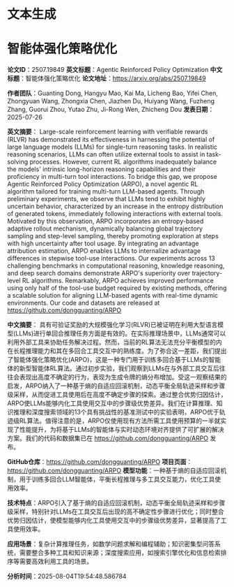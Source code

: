 # 文本生成

# 智能体强化策略优化

**论文ID**：2507.19849
**英文标题**：Agentic Reinforced Policy Optimization
**中文标题**：智能体强化策略优化
**论文地址**：https://arxiv.org/abs/2507.19849

**作者团队**：Guanting Dong, Hangyu Mao, Kai Ma, Licheng Bao, Yifei Chen, Zhongyuan Wang, Zhongxia Chen, Jiazhen Du, Huiyang Wang, Fuzheng Zhang, Guorui Zhou, Yutao Zhu, Ji-Rong Wen, Zhicheng Dou
**发表日期**：2025-07-26

**英文摘要**：
Large-scale reinforcement learning with verifiable rewards (RLVR) has
demonstrated its effectiveness in harnessing the potential of large language
models (LLMs) for single-turn reasoning tasks. In realistic reasoning
scenarios, LLMs can often utilize external tools to assist in task-solving
processes. However, current RL algorithms inadequately balance the models'
intrinsic long-horizon reasoning capabilities and their proficiency in
multi-turn tool interactions. To bridge this gap, we propose Agentic Reinforced
Policy Optimization (ARPO), a novel agentic RL algorithm tailored for training
multi-turn LLM-based agents. Through preliminary experiments, we observe that
LLMs tend to exhibit highly uncertain behavior, characterized by an increase in
the entropy distribution of generated tokens, immediately following
interactions with external tools. Motivated by this observation, ARPO
incorporates an entropy-based adaptive rollout mechanism, dynamically balancing
global trajectory sampling and step-level sampling, thereby promoting
exploration at steps with high uncertainty after tool usage. By integrating an
advantage attribution estimation, ARPO enables LLMs to internalize advantage
differences in stepwise tool-use interactions. Our experiments across 13
challenging benchmarks in computational reasoning, knowledge reasoning, and
deep search domains demonstrate ARPO's superiority over trajectory-level RL
algorithms. Remarkably, ARPO achieves improved performance using only half of
the tool-use budget required by existing methods, offering a scalable solution
for aligning LLM-based agents with real-time dynamic environments. Our code and
datasets are released at https://github.com/dongguanting/ARPO

**中文摘要**：
具有可验证奖励的大规模强化学习(RLVR)已被证明在利用大型语言模型(LLMs)进行单回合推理任务方面是有效的。在实际推理场景中，LLMs通常可以利用外部工具来协助任务解决过程。然而，当前的RL算法无法充分平衡模型的内在长程推理能力和其在多回合工具交互中的熟练度。为了弥合这一差距，我们提出了智能体强化策略优化(ARPO)，这是一种专门用于训练多回合基于LLMs的智能体的新型智能体RL算法。通过初步实验，我们观察到LLMs在与外部工具交互后往往会表现出高度不确定的行为，表现为生成令牌的熵分布增加。受这一观察结果的启发，ARPO纳入了一种基于熵的自适应回滚机制，动态平衡全局轨迹采样和步骤级采样，从而促进工具使用后在高度不确定步骤的探索。通过整合优势归因估计，ARPO使LLMs能够内化工具使用交互中的步骤级优势差异。我们在计算推理、知识推理和深度搜索领域的13个具有挑战性的基准测试中的实验表明，ARPO优于轨迹级RL算法。值得注意的是，ARPO仅使用现有方法所需工具使用预算的一半就实现了性能提升，为将基于LLMs的智能体与实时动态环境对齐提供了可扩展的解决方案。我们的代码和数据集已在 https://github.com/dongguanting/ARPO 发布。

**GitHub仓库**：https://github.com/dongguanting/ARPO
**项目页面**：https://github.com/dongguanting/ARPO
**模型功能**：一种基于熵的自适应回滚机制，用于训练多回合LLM智能体，平衡长程推理与多工具交互能力，优化工具使用效率。

**技术特点**：ARPO引入了基于熵的自适应回滚机制，动态平衡全局轨迹采样和步骤级采样，特别针对LLMs在工具交互后出现的高不确定性步骤进行优化；同时整合优势归因估计，使模型能够内化工具使用交互中的步骤级优势差异，显著提高了工具使用效率。

**应用场景**：复杂计算推理任务，如数学问题求解和编程辅助；知识密集型问答系统，需要整合多种工具和知识来源；深度搜索应用，如搜索引擎优化和信息检索排序等需要高效利用工具的场景。

**分析时间**：2025-08-04T19:54:48.586784